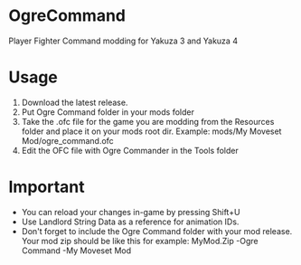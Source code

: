 
# OgreCommand
 Player Fighter Command modding for Yakuza 3 and Yakuza 4
# Usage
1) Download the latest release.
2) Put Ogre Command folder in your mods folder
3) Take the .ofc file for the game you are modding from the Resources folder and place it on your mods root dir. Example: mods/My Moveset Mod/ogre_command.ofc
4) Edit the OFC file with Ogre Commander in the Tools folder
# Important
* You can reload your changes in-game by pressing Shift+U
* Use Landlord String Data as a reference for animation IDs. 
* Don't forget to include the Ogre Command folder with your mod release. Your mod zip should be like this for example: 
MyMod.Zip 
-Ogre Command
 -My Moveset Mod
